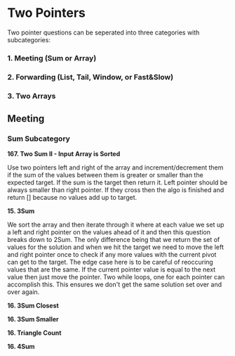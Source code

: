 # Two Pointers

Two pointer questions can be seperated into three categories with subcategories:

### 1. Meeting (Sum or Array)
### 2. Forwarding (List, Tail, Window, or Fast&Slow)
### 3. Two Arrays

## Meeting

### Sum Subcategory

**167. Two Sum II - Input Array is Sorted**

Use two pointers left and right of the array and increment/decrement them if the sum of the values between them is greater or smaller than
the expected target. If the sum is the target then return it. Left pointer should be always smaller than right pointer. If they cross then
the algo is finished and return [] because no values add up to target.

**15. 3Sum**

We sort the array and then iterate through it where at each value we set up a left and right pointer on the values ahead of it and then this question breaks down to 2Sum. The only difference being that we return the set of values for the solution and when we hit the target
we need to move the left and right pointer once to check if any more values with the current pivot can get to the target. The edge case here is to be careful of reoccuring values that are the same. If the current pointer value is equal to the next value then just move the
pointer. Two while loops, one for each pointer can accomplish this. This ensures we don't get the same solution set over and over again.

**16. 3Sum Closest**

**16. 3Sum Smaller**

**16. Triangle Count**

**16. 4Sum**


